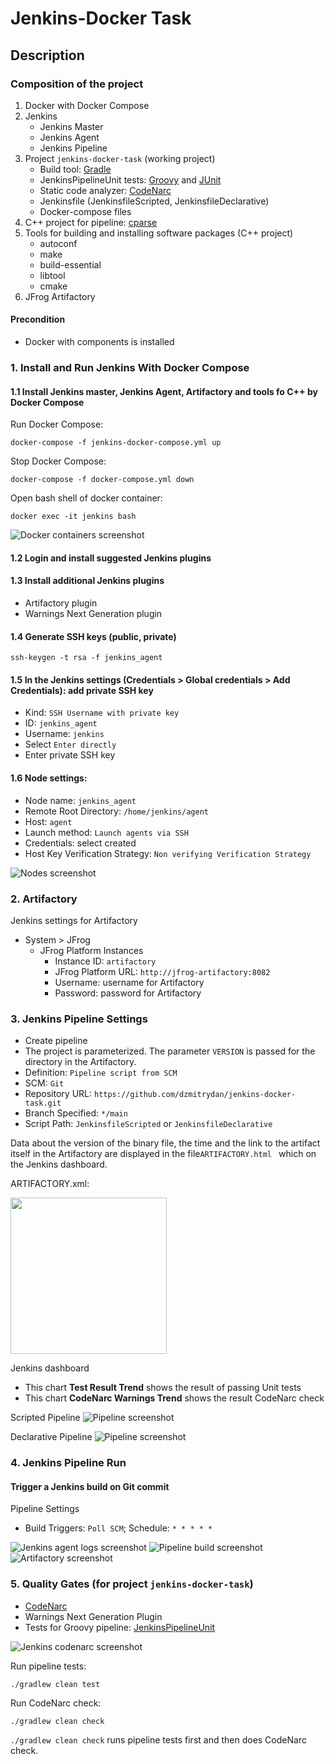 # Jenkins-Docker Task

## Description
### Composition of the project
1. Docker with Docker Compose
2. Jenkins
   - Jenkins Master
   - Jenkins Agent
   - Jenkins Pipeline
3. Project `jenkins-docker-task` (working project)
   - Build tool: [Gradle](https://gradle.org)
   - JenkinsPipelineUnit tests: [Groovy](https://groovy-lang.org) and [JUnit](https://junit.org/junit4)
   - Static code analyzer: [CodeNarc](https://codenarc.org)
   - Jenkinsfile (JenkinsfileScripted, JenkinsfileDeclarative)
   - Docker-compose files
4. C++ project for pipeline: [cparse](https://github.com/cparse/cparse)
5. Tools for building and installing software packages (C++ project)
    - autoconf
    - make
    - build-essential
    - libtool
    - cmake
6. JFrog Artifactory

#### Precondition
- Docker with components is installed

### 1. Install and Run Jenkins With Docker Compose
#### 1.1 Install Jenkins master, Jenkins Agent, Artifactory and tools fo C++ by Docker Compose
Run Docker Compose:
```
docker-compose -f jenkins-docker-compose.yml up
```
Stop Docker Compose:
```
docker-compose -f docker-compose.yml down
```
Open bash shell of docker container:
```
docker exec -it jenkins bash
```

![Docker containers screenshot](readme-assets/docker-containers.png)

#### 1.2 Login and install suggested Jenkins plugins
#### 1.3 Install additional Jenkins plugins
- Artifactory plugin
- Warnings Next Generation plugin

#### 1.4 Generate SSH keys (public, private)
```
ssh-keygen -t rsa -f jenkins_agent
```

#### 1.5 In the Jenkins settings (Credentials > Global credentials > Add Credentials): add private SSH key
- Kind: `SSH Username with private key`
- ID: `jenkins_agent`
- Username: `jenkins`
- Select `Enter directly`
- Enter private SSH key

#### 1.6 Node settings:
- Node name: `jenkins_agent`
- Remote Root Directory: `/home/jenkins/agent`
- Host: `agent`
- Launch method: `Launch agents via SSH`
- Credentials: select created
- Host Key Verification Strategy: `Non verifying Verification Strategy`
  
![Nodes screenshot](readme-assets/jenkins-nodes.png)

### 2. Artifactory
Jenkins settings for Artifactory
- System > JFrog
    - JFrog Platform Instances
        - Instance ID: `artifactory`
        - JFrog Platform URL: `http://jfrog-artifactory:8082`
        - Username: username for Artifactory
        - Password: password for Artifactory

### 3. Jenkins Pipeline Settings
- Create pipeline
- The project is parameterized. The parameter `VERSION` is passed for the directory in the Artifactory.
- Definition: `Pipeline script from SCM`
- SCM: `Git`
- Repository URL: `https://github.com/dzmitrydan/jenkins-docker-task.git` 
- Branch Specified: `*/main`
- Script Path: `JenkinsfileScripted` or `JenkinsfileDeclarative`

Data about the version of the binary file, the time and the link to the artifact itself in the Artifactory are displayed in the file`ARTIFACTORY.html ` which on the Jenkins dashboard.

ARTIFACTORY.xml:

[<img src="readme-assets/artifactory-report.png" width="250" />](readme-assets/artifactory-report.png)

Jenkins dashboard
- This chart **Test Result Trend** shows the result of passing Unit tests
- This chart **CodeNarc Warnings Trend** shows the result CodeNarc check

Scripted Pipeline
![Pipeline screenshot](readme-assets/jenkins-scripted-pipeline.png)

Declarative Pipeline
![Pipeline screenshot](readme-assets/jenkins-declarative-pipeline.png)

### 4. Jenkins Pipeline Run
#### Trigger a Jenkins build on Git commit
Pipeline Settings
- Build Triggers: `Poll SCM`; Schedule: `* * * * *` 

![Jenkins agent logs screenshot](readme-assets/jenkins-agent-logs.png)
![Pipeline build screenshot](readme-assets/jenkins-pipeline-build.png)
![Artifactory screenshot](readme-assets/artifactory.png)

### 5. Quality Gates (for project `jenkins-docker-task`)
- [CodeNarc](https://codenarc.org)
- Warnings Next Generation Plugin
- Tests for Groovy pipeline: [JenkinsPipelineUnit](https://github.com/jenkinsci/JenkinsPipelineUnit)

![Jenkins codenarc screenshot](readme-assets/jenkins-codenarc.png)

Run pipeline tests:
```
./gradlew clean test
```
Run CodeNarc check:
```
./gradlew clean check
```
`./gradlew clean check` runs pipeline tests first and then does CodeNarc check.
